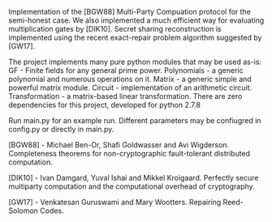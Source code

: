 Implementation of the [BGW88] Multi-Party Compuation protocol for the semi-honest case.
We also implemented a much efficient way for evaluating multiplication gates by [DIK10].
Secret sharing reconstruction is implemented using the recent exact-repair problem algorithm suggested by [GW17].

The project implements many pure python modules that may be used as-is:
GF - Finite fields for any general prime power.
Polynomials - a generic polynomial and numerous operations on it.
Matrix - a generic simple and powerful matrix module.
Circuit - implementation of an arithmetic circuit.
Transformation - a matrix-based linear transformation.
There are zero dependencies for this project, developed for python 2.7.8

Run main.py for an example run. Different parameters may be confiugred in config.py or directly in main.py.

[BGW88] - Michael Ben-Or, Shafi Goldwasser and Avi Wigderson. Completeness theorems for non-cryptographic fault-tolerant distributed computation.

[DIK10] - Ivan Damgard, Yuval Ishai and Mikkel Kroigaard. Perfectly secure multiparty computation and the computational overhead of cryptography.

[GW17]  - Venkatesan Guruswami and Mary Wootters. Repairing Reed-Solomon Codes.
